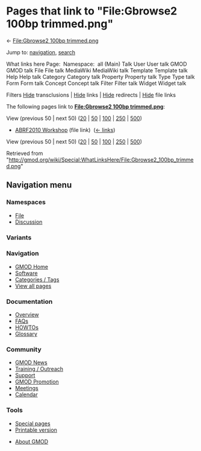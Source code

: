 <div id="mw-page-base" class="noprint">

</div>

<div id="mw-head-base" class="noprint">

</div>

<div id="content" class="mw-body" role="main">

<span id="top"></span>

<div id="mw-js-message" style="display:none;">

</div>



# <span dir="auto">Pages that link to "File:Gbrowse2 100bp trimmed.png"</span>

<div id="bodyContent">

<div id="contentSub">

← [File:Gbrowse2 100bp
trimmed.png](/wiki/File:Gbrowse2_100bp_trimmed.png "File:Gbrowse2 100bp trimmed.png")

</div>

<div id="jump-to-nav" class="mw-jump">

Jump to: [navigation](#mw-navigation), [search](#p-search)

</div>

<div id="mw-content-text">

What links here Page:  Namespace:  all (Main) Talk User User talk GMOD
GMOD talk File File talk MediaWiki MediaWiki talk Template Template talk
Help Help talk Category Category talk Property Property talk Type Type
talk Form Form talk Concept Concept talk Filter Filter talk Widget
Widget talk

Filters
[Hide](/mediawiki/index.php?title=Special:WhatLinksHere/File:Gbrowse2_100bp_trimmed.png&hidetrans=1 "Special:WhatLinksHere/File:Gbrowse2 100bp trimmed.png")
transclusions \|
[Hide](/mediawiki/index.php?title=Special:WhatLinksHere/File:Gbrowse2_100bp_trimmed.png&hidelinks=1 "Special:WhatLinksHere/File:Gbrowse2 100bp trimmed.png")
links \|
[Hide](/mediawiki/index.php?title=Special:WhatLinksHere/File:Gbrowse2_100bp_trimmed.png&hideredirs=1 "Special:WhatLinksHere/File:Gbrowse2 100bp trimmed.png")
redirects \|
[Hide](/mediawiki/index.php?title=Special:WhatLinksHere/File:Gbrowse2_100bp_trimmed.png&hideimages=1 "Special:WhatLinksHere/File:Gbrowse2 100bp trimmed.png")
file links

The following pages link to **[File:Gbrowse2 100bp
trimmed.png](/wiki/File:Gbrowse2_100bp_trimmed.png "File:Gbrowse2 100bp trimmed.png")**:

View (previous 50 \| next 50)
([20](/mediawiki/index.php?title=Special:WhatLinksHere/File:Gbrowse2_100bp_trimmed.png&limit=20 "Special:WhatLinksHere/File:Gbrowse2 100bp trimmed.png")
\|
[50](/mediawiki/index.php?title=Special:WhatLinksHere/File:Gbrowse2_100bp_trimmed.png&limit=50 "Special:WhatLinksHere/File:Gbrowse2 100bp trimmed.png")
\|
[100](/mediawiki/index.php?title=Special:WhatLinksHere/File:Gbrowse2_100bp_trimmed.png&limit=100 "Special:WhatLinksHere/File:Gbrowse2 100bp trimmed.png")
\|
[250](/mediawiki/index.php?title=Special:WhatLinksHere/File:Gbrowse2_100bp_trimmed.png&limit=250 "Special:WhatLinksHere/File:Gbrowse2 100bp trimmed.png")
\|
[500](/mediawiki/index.php?title=Special:WhatLinksHere/File:Gbrowse2_100bp_trimmed.png&limit=500 "Special:WhatLinksHere/File:Gbrowse2 100bp trimmed.png"))

- [ABRF2010 Workshop](/wiki/ABRF2010_Workshop "ABRF2010 Workshop") (file
  link) ‎ <span class="mw-whatlinkshere-tools">([←
  links](/mediawiki/index.php?title=Special:WhatLinksHere&target=ABRF2010+Workshop "Special:WhatLinksHere"))</span>

View (previous 50 \| next 50)
([20](/mediawiki/index.php?title=Special:WhatLinksHere/File:Gbrowse2_100bp_trimmed.png&limit=20 "Special:WhatLinksHere/File:Gbrowse2 100bp trimmed.png")
\|
[50](/mediawiki/index.php?title=Special:WhatLinksHere/File:Gbrowse2_100bp_trimmed.png&limit=50 "Special:WhatLinksHere/File:Gbrowse2 100bp trimmed.png")
\|
[100](/mediawiki/index.php?title=Special:WhatLinksHere/File:Gbrowse2_100bp_trimmed.png&limit=100 "Special:WhatLinksHere/File:Gbrowse2 100bp trimmed.png")
\|
[250](/mediawiki/index.php?title=Special:WhatLinksHere/File:Gbrowse2_100bp_trimmed.png&limit=250 "Special:WhatLinksHere/File:Gbrowse2 100bp trimmed.png")
\|
[500](/mediawiki/index.php?title=Special:WhatLinksHere/File:Gbrowse2_100bp_trimmed.png&limit=500 "Special:WhatLinksHere/File:Gbrowse2 100bp trimmed.png"))

</div>

<div class="printfooter">

Retrieved from
"<http://gmod.org/wiki/Special:WhatLinksHere/File:Gbrowse2_100bp_trimmed.png>"

</div>

<div id="catlinks" class="catlinks catlinks-allhidden">

</div>

<div class="visualClear">

</div>

</div>

</div>

<div id="mw-navigation">

## Navigation menu

<div id="mw-head">



<div id="left-navigation">

<div id="p-namespaces" class="vectorTabs" role="navigation"
aria-labelledby="p-namespaces-label">

### Namespaces

- <span id="ca-nstab-image"><a href="/wiki/File:Gbrowse2_100bp_trimmed.png" accesskey="c"
  title="View the file page [c]">File</a></span>
- <span id="ca-talk"><a
  href="/mediawiki/index.php?title=File_talk:Gbrowse2_100bp_trimmed.png&amp;action=edit&amp;redlink=1"
  accesskey="t"
  title="Discussion about the content page [t]">Discussion</a></span>

</div>

<div id="p-variants" class="vectorMenu emptyPortlet" role="navigation"
aria-labelledby="p-variants-label">

### 

### Variants[](#)

<div class="menu">

</div>

</div>

</div>





</div>

</div>

</div>

<div id="mw-panel">

<div id="p-logo" role="banner">

<a href="/wiki/Main_Page"
style="background-image: url(http://gmod.org/images/GMOD-cogs.png);"
title="Visit the main page"></a>

</div>

<div id="p-Navigation" class="portal" role="navigation"
aria-labelledby="p-Navigation-label">

### Navigation

<div class="body">

- <span id="n-GMOD-Home">[GMOD Home](/wiki/Main_Page)</span>
- <span id="n-Software">[Software](/wiki/GMOD_Components)</span>
- <span id="n-Categories-.2F-Tags">[Categories /
  Tags](/wiki/Categories)</span>
- <span id="n-View-all-pages">[View all
  pages](/wiki/Special:AllPages)</span>

</div>

</div>

<div id="p-Documentation" class="portal" role="navigation"
aria-labelledby="p-Documentation-label">

### Documentation

<div class="body">

- <span id="n-Overview">[Overview](/wiki/Overview)</span>
- <span id="n-FAQs">[FAQs](/wiki/Category:FAQ)</span>
- <span id="n-HOWTOs">[HOWTOs](/wiki/Category:HOWTO)</span>
- <span id="n-Glossary">[Glossary](/wiki/Glossary)</span>

</div>

</div>

<div id="p-Community" class="portal" role="navigation"
aria-labelledby="p-Community-label">

### Community

<div class="body">

- <span id="n-GMOD-News">[GMOD News](/wiki/GMOD_News)</span>
- <span id="n-Training-.2F-Outreach">[Training /
  Outreach](/wiki/Training_and_Outreach)</span>
- <span id="n-Support">[Support](/wiki/Support)</span>
- <span id="n-GMOD-Promotion">[GMOD
  Promotion](/wiki/GMOD_Promotion)</span>
- <span id="n-Meetings">[Meetings](/wiki/Meetings)</span>
- <span id="n-Calendar">[Calendar](/wiki/Calendar)</span>

</div>

</div>

<div id="p-tb" class="portal" role="navigation"
aria-labelledby="p-tb-label">

### Tools

<div class="body">

- <span id="t-specialpages"><a href="/wiki/Special:SpecialPages" accesskey="q"
  title="A list of all special pages [q]">Special pages</a></span>
- <span id="t-print"><a
  href="/mediawiki/index.php?title=Special:WhatLinksHere/File:Gbrowse2_100bp_trimmed.png&amp;printable=yes"
  rel="alternate" accesskey="p"
  title="Printable version of this page [p]">Printable version</a></span>

</div>

</div>

</div>

</div>

<div id="footer" role="contentinfo">

- <span id="footer-places-about">[About
  GMOD](/wiki/GMOD:About "GMOD:About")</span>

<!-- -->






</div>
